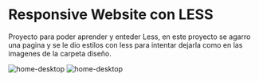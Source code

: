 # Responsive Website con LESS

Proyecto para poder aprender y enteder Less, en este proyecto se agarro una pagina y se le dio estilos con less para intentar dejarla como en las imagenes de la carpeta diseño.

![home-desktop](https://raw.githubusercontent.com/ArenasAgustin/ResponsiveWeb/main/dise%C3%B1o/home-desktop.png)
![home-desktop](https://raw.githubusercontent.com/ArenasAgustin/ResponsiveWeb/main/dise%C3%B1o/home-mobile.png)

